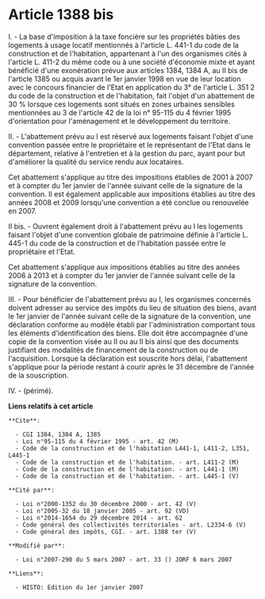 # Article 1388 bis

I. - La base d'imposition à la taxe foncière sur les propriétés bâties des logements à usage locatif mentionnés à l'article
L. 441-1 du code de la construction et de l'habitation, appartenant à l'un des organismes cités à l'article L. 411-2 du même
code ou à une société d'économie mixte et ayant bénéficié d'une exonération prévue aux articles 1384, 1384 A, au II bis de
l'article 1385 ou acquis avant le 1er janvier 1998 en vue de leur location avec le concours financier de l'Etat en
application du 3° de l'article L. 351 2 du code de la construction et de l'habitation, fait l'objet d'un abattement de 30 %
lorsque ces logements sont situés en zones urbaines sensibles mentionnées au 3 de l'article 42 de la loi n° 95-115 du 4
février 1995 d'orientation pour l'aménagement et le développement du territoire.

II. - L'abattement prévu au I est réservé aux logements faisant l'objet d'une convention passée entre le propriétaire et le
représentant de l'Etat dans le département, relative à l'entretien et à la gestion du parc, ayant pour but d'améliorer la
qualité du service rendu aux locataires.

Cet abattement s'applique au titre des impositions établies de 2001 à 2007 et à compter du 1er janvier de l'année suivant
celle de la signature de la convention. Il est également applicable aux impositions établies au titre des années 2008 et 2009
lorsqu'une convention a été conclue ou renouvelée en 2007.

II bis. - Ouvrent également droit à l'abattement prévu au I les logements faisant l'objet d'une convention globale de
patrimoine définie à l'article L. 445-1 du code de la construction et de l'habitation passée entre le propriétaire et l'Etat.

Cet abattement s'applique aux impositions établies au titre des années 2006 à 2013 et à compter du 1er janvier de l'année
suivant celle de la signature de la convention.

III. - Pour bénéficier de l'abattement prévu au I, les organismes concernés doivent adresser au service des impôts du lieu de
situation des biens, avant le 1er janvier de l'année suivant celle de la signature de la convention, une déclaration conforme
au modèle établi par l'administration comportant tous les éléments d'identification des biens. Elle doit être accompagnée
d'une copie de la convention visée au II ou au II bis ainsi que des documents justifiant des modalités de financement de la
construction ou de l'acquisition. Lorsque la déclaration est souscrite hors délai, l'abattement s'applique pour la période
restant à courir après le 31 décembre de l'année de la souscription.

IV. - (périmé).

**Liens relatifs à cet article**

	**Cite**:

	  - CGI 1384, 1384 A, 1385
	  - Loi n°95-115 du 4 février 1995 - art. 42 (M)
	  - Code de la construction et de l'habitation L441-1, L411-2, L351, L445-1
	  - Code de la construction et de l'habitation. - art. L411-2 (M)
	  - Code de la construction et de l'habitation. - art. L441-1 (M)
	  - Code de la construction et de l'habitation. - art. L445-1 (V)

	**Cité par**:

	  - Loi n°2000-1352 du 30 décembre 2000 - art. 42 (V)
	  - Loi n°2005-32 du 18 janvier 2005 - art. 92 (VD)
	  - Loi n°2014-1654 du 29 décembre 2014 - art. 62
	  - Code général des collectivités territoriales - art. L2334-6 (V)
	  - Code général des impôts, CGI. - art. 1388 ter (V)

	**Modifié par**:

	  - Loi n°2007-290 du 5 mars 2007 - art. 33 () JORF 6 mars 2007

	**Liens**:

	  - HISTO: Edition du 1er janvier 2007

